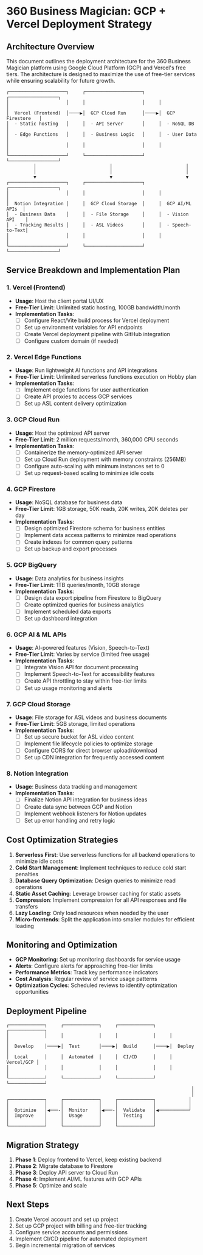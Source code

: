 # 360 Business Magician: GCP + Vercel Deployment Strategy

## Architecture Overview

This document outlines the deployment architecture for the 360 Business Magician platform using Google Cloud Platform (GCP) and Vercel's free tiers. The architecture is designed to maximize the use of free-tier services while ensuring scalability for future growth.

```
┌─────────────────────┐     ┌─────────────────────┐     ┌──────────────────┐
│                     │     │                     │     │                  │
│  Vercel (Frontend)  │────▶│  GCP Cloud Run      │────▶│  GCP Firestore   │
│  - Static hosting   │     │  - API Server       │     │  - NoSQL DB      │
│  - Edge Functions   │     │  - Business Logic   │     │  - User Data     │
│                     │     │                     │     │                  │
└─────────────────────┘     └─────────────────────┘     └──────────────────┘
          │                           │                           │
          │                           │                           │
          ▼                           ▼                           ▼
┌─────────────────────┐     ┌─────────────────────┐     ┌──────────────────┐
│                     │     │                     │     │                  │
│  Notion Integration │     │  GCP Cloud Storage  │     │  GCP AI/ML APIs  │
│  - Business Data    │     │  - File Storage     │     │  - Vision API    │
│  - Tracking Results │     │  - ASL Videos       │     │  - Speech-to-Text│
│                     │     │                     │     │                  │
└─────────────────────┘     └─────────────────────┘     └──────────────────┘
```

## Service Breakdown and Implementation Plan

### 1. Vercel (Frontend)
- **Usage**: Host the client portal UI/UX
- **Free-Tier Limit**: Unlimited static hosting, 100GB bandwidth/month
- **Implementation Tasks**:
  - [ ] Configure React/Vite build process for Vercel deployment
  - [ ] Set up environment variables for API endpoints
  - [ ] Create Vercel deployment pipeline with GitHub integration
  - [ ] Configure custom domain (if needed)

### 2. Vercel Edge Functions
- **Usage**: Run lightweight AI functions and API integrations
- **Free-Tier Limit**: Unlimited serverless functions execution on Hobby plan
- **Implementation Tasks**:
  - [ ] Implement edge functions for user authentication
  - [ ] Create API proxies to access GCP services
  - [ ] Set up ASL content delivery optimization

### 3. GCP Cloud Run
- **Usage**: Host the optimized API server
- **Free-Tier Limit**: 2 million requests/month, 360,000 CPU seconds
- **Implementation Tasks**:
  - [ ] Containerize the memory-optimized API server
  - [ ] Set up Cloud Run deployment with memory constraints (256MB)
  - [ ] Configure auto-scaling with minimum instances set to 0
  - [ ] Set up request-based scaling to minimize idle costs

### 4. GCP Firestore
- **Usage**: NoSQL database for business data
- **Free-Tier Limit**: 1GB storage, 50K reads, 20K writes, 20K deletes per day
- **Implementation Tasks**:
  - [ ] Design optimized Firestore schema for business entities
  - [ ] Implement data access patterns to minimize read operations
  - [ ] Create indexes for common query patterns
  - [ ] Set up backup and export processes

### 5. GCP BigQuery
- **Usage**: Data analytics for business insights
- **Free-Tier Limit**: 1TB queries/month, 10GB storage
- **Implementation Tasks**:
  - [ ] Design data export pipeline from Firestore to BigQuery
  - [ ] Create optimized queries for business analytics
  - [ ] Implement scheduled data exports
  - [ ] Set up dashboard integration

### 6. GCP AI & ML APIs
- **Usage**: AI-powered features (Vision, Speech-to-Text)
- **Free-Tier Limit**: Varies by service (limited free usage)
- **Implementation Tasks**:
  - [ ] Integrate Vision API for document processing
  - [ ] Implement Speech-to-Text for accessibility features
  - [ ] Create API throttling to stay within free-tier limits
  - [ ] Set up usage monitoring and alerts

### 7. GCP Cloud Storage
- **Usage**: File storage for ASL videos and business documents
- **Free-Tier Limit**: 5GB storage, limited operations
- **Implementation Tasks**:
  - [ ] Set up secure bucket for ASL video content
  - [ ] Implement file lifecycle policies to optimize storage
  - [ ] Configure CORS for direct browser upload/download
  - [ ] Set up CDN integration for frequently accessed content

### 8. Notion Integration
- **Usage**: Business data tracking and management
- **Implementation Tasks**:
  - [ ] Finalize Notion API integration for business ideas
  - [ ] Create data sync between GCP and Notion
  - [ ] Implement webhook listeners for Notion updates
  - [ ] Set up error handling and retry logic

## Cost Optimization Strategies

1. **Serverless First**: Use serverless functions for all backend operations to minimize idle costs
2. **Cold Start Management**: Implement techniques to reduce cold start penalties
3. **Database Query Optimization**: Design queries to minimize read operations
4. **Static Asset Caching**: Leverage browser caching for static assets
5. **Compression**: Implement compression for all API responses and file transfers
6. **Lazy Loading**: Only load resources when needed by the user
7. **Micro-frontends**: Split the application into smaller modules for efficient loading

## Monitoring and Optimization

- **GCP Monitoring**: Set up monitoring dashboards for service usage
- **Alerts**: Configure alerts for approaching free-tier limits
- **Performance Metrics**: Track key performance indicators
- **Cost Analysis**: Regular review of service usage patterns
- **Optimization Cycles**: Scheduled reviews to identify optimization opportunities

## Deployment Pipeline

```
┌─────────────┐     ┌─────────────┐     ┌─────────────┐     ┌─────────────┐
│             │     │             │     │             │     │             │
│  Develop    │────▶│  Test       │────▶│  Build      │────▶│  Deploy     │
│  Local      │     │  Automated  │     │  CI/CD      │     │  Vercel/GCP │
│             │     │             │     │             │     │             │
└─────────────┘     └─────────────┘     └─────────────┘     └─────────────┘
                                                                    │
                                                                    │
┌─────────────┐     ┌─────────────┐     ┌─────────────┐            │
│             │     │             │     │             │            │
│  Optimize   │◀───-│  Monitor    │◀───-│  Validate   │◀───────────┘
│  Improve    │     │  Usage      │     │  Testing    │
│             │     │             │     │             │
└─────────────┘     └─────────────┘     └─────────────┘
```

## Migration Strategy

1. **Phase 1**: Deploy frontend to Vercel, keep existing backend
2. **Phase 2**: Migrate database to Firestore
3. **Phase 3**: Deploy API server to Cloud Run
4. **Phase 4**: Implement AI/ML features with GCP APIs
5. **Phase 5**: Optimize and scale

## Next Steps

1. Create Vercel account and set up project
2. Set up GCP project with billing and free-tier tracking
3. Configure service accounts and permissions
4. Implement CI/CD pipeline for automated deployment
5. Begin incremental migration of services